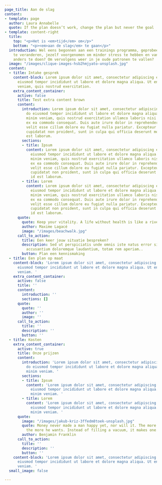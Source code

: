 ```yaml
---
page_title: Aan de slag
content:
- template: page
  author: Laura Annabelle
  quote: If the plan doesn’t work, change the plan but never the goal
- template: content-right
  title:
    top: "<p>Het is <em>tijd</em> om</p>"
    bottom: "<p><em>aan de slag</em> te gaan</p>"
  introduction: Wel eens begonnen aan een trainings programma, geprobeerd je eetpatroon
    te veranderen, jezelf voorgenomen om minder stress te hebben en vanaf nu alles
    anders te doen? Om vervolgens weer in je oude patronen te vallen?
  image: "/images/clique-images-hsb2hmjyato-unsplash.jpg"
  content:
  - title: Intake gesprek
    content-block: Lorem ipsum dolor sit amet, consectetur adipiscing elit, sed do
      eiusmod tempor incididunt ut labore et dolore magna aliqua. Ut enim ad minim
      veniam, quis nostrud exercitation.
    extra_content_container:
      active: false
      title: Test extra content brown
      content:
        introduction: Lorem ipsum dolor sit amet, consectetur adipiscing elit, sed
          do eiusmod tempor incididunt ut labore et dolore magna aliqua. Ut enim ad
          minim veniam, quis nostrud exercitation ullamco laboris nisi ut aliquip
          ex ea commodo consequat. Duis aute irure dolor in reprehenderit in voluptate
          velit esse cillum dolore eu fugiat nulla pariatur. Excepteur sint occaecat
          cupidatat non proident, sunt in culpa qui officia deserunt mollit anim id
          est laborum.
        sections:
        - title: Ipsum
          content: Lorem ipsum dolor sit amet, consectetur adipiscing elit, sed do
            eiusmod tempor incididunt ut labore et dolore magna aliqua. Ut enim ad
            minim veniam, quis nostrud exercitation ullamco laboris nisi ut aliquip
            ex ea commodo consequat. Duis aute irure dolor in reprehenderit in voluptate
            velit esse cillum dolore eu fugiat nulla pariatur. Excepteur sint occaecat
            cupidatat non proident, sunt in culpa qui officia deserunt mollit anim
            id est laborum.
        - title: Lorem
          content: Lorem ipsum dolor sit amet, consectetur adipiscing elit, sed do
            eiusmod tempor incididunt ut labore et dolore magna aliqua. Ut enim ad
            minim veniam, quis nostrud exercitation ullamco laboris nisi ut aliquip
            ex ea commodo consequat. Duis aute irure dolor in reprehenderit in voluptate
            velit esse cillum dolore eu fugiat nulla pariatur. Excepteur sint occaecat
            cupidatat non proident, sunt in culpa qui officia deserunt mollit anim
            id est laborum.
      quote:
        quote: Keep your vitality. A life without health is like a river without water.
        author: Maxime Lagacé
        image: "/images/beachwalk.jpg"
      call_to_action:
        title: Een keer jouw situatie bespreken?
        description: Sed ut perspiciatis unde omnis iste natus error sit voluptatem
          accusantium doloremque laudantium, totam rem aperiam..
        button: Plan een kennismaking
  - title: Een plan op maat
    content-block: 'Lorem ipsum dolor sit amet, consectetur adipiscing elit, sed do
      eiusmod tempor incididunt ut labore et dolore magna aliqua. Ut enim ad minim
      veniam. '
    extra_content_container:
      active: false
      title: ''
      content:
        introduction: ''
        sections: []
      quote:
        quote: ''
        author: ''
        image: ''
      call_to_action:
        title: ''
        description: ''
        button: ''
  - title: Kosten
    extra_content_container:
      active: true
      title: Onze prijzen
      content:
        introduction: 'Lorem ipsum dolor sit amet, consectetur adipiscing elit, sed
          do eiusmod tempor incididunt ut labore et dolore magna aliqua. Ut enim ad
          minim veniam. '
        sections:
        - title: Ipsum
          content: 'Lorem ipsum dolor sit amet, consectetur adipiscing elit, sed do
            eiusmod tempor incididunt ut labore et dolore magna aliqua. Ut enim ad
            minim veniam. '
        - title: Lorem
          content: 'Lorem ipsum dolor sit amet, consectetur adipiscing elit, sed do
            eiusmod tempor incididunt ut labore et dolore magna aliqua. Ut enim ad
            minim veniam. '
      quote:
        image: "/images/jakub-kriz-3ffedm8toek-unsplash.jpg"
        quote: Money never made a man happy yet, nor will it. The more a man has,
          the more he wants. Instead of filling a vacuum, it makes one.
        author: Benjamin Franklin
      call_to_action:
        title: ''
        description: ''
        button: ''
    content-block: 'Lorem ipsum dolor sit amet, consectetur adipiscing elit, sed do
      eiusmod tempor incididunt ut labore et dolore magna aliqua. Ut enim ad minim
      veniam. '
  small_image: false

---
```

